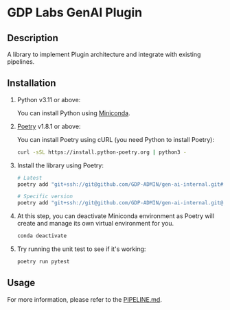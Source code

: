 # GDP Labs GenAI Plugin

## Description

A library to implement Plugin architecture and integrate with existing pipelines.

## Installation

1. Python v3.11 or above:

    You can install Python using [Miniconda](https://docs.anaconda.com/free/miniconda/index.html).

2. [Poetry](https://python-poetry.org/docs/) v1.8.1 or above:

    You can install Poetry using cURL (you need Python to install Poetry):
    ```bash
    curl -sSL https://install.python-poetry.org | python3 -
    ```

3. Install the library using Poetry:
    ```bash
    # Latest
    poetry add "git+ssh://git@github.com/GDP-ADMIN/gen-ai-internal.git#subdirectory=libs/gllm-plugin"

    # Specific version
    poetry add "git+ssh://git@github.com/GDP-ADMIN/gen-ai-internal.git@gllm_plugin-v0.0.1#subdirectory=libs/gllm-plugin"
    ```

4. At this step, you can deactivate Miniconda environment as Poetry will create and manage its own virtual environment for you.
    ```bash
    conda deactivate
    ```

5. Try running the unit test to see if it's working:
    ```bash
    poetry run pytest
    ```

## Usage
For more information, please refer to the [PIPELINE.md](https://gdp-admin.github.io/gen-ai-internal/gllm-plugin/PIPELINE.md).
